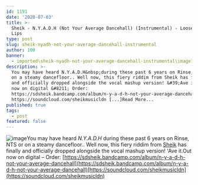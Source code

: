 ```yaml
---
id: 1191
date: '2020-07-03'
title: >-
  Sheik - N​.​Y​.​A​.​D​.​H (Not Your Average Dancehall) (Instrumental) - Loose
  Lips
type: post
slug: sheik-nyadh-not-your-average-dancehall-instrumental
author: 100
banner:
  - imported\sheik-nyadh-not-your-average-dancehall-instrumental\image1191.jpeg
description: >-
  You may have heard N.Y.A.D.H&nbsp;during these past 6 years on Rinse, NTS or
  on a steamy dancefloor.. Well now, this fiery riddim from Sheik has finally
  and officially dropped alongside the vocal mashup version! &#39;Ave it. Out
  now on digital &#8211; Order:
  https://sdsheik.bandcamp.com/album/n-y-a-d-h-not-your-average-dancehall
  https://soundcloud.com/sheikmusicldn [...]Read More...
published: true
tags:
  - post
featured: false
---
```

![image](../imported\sheik-nyadh-not-your-average-dancehall-instrumental\image1191.jpeg)You may have heard _N.Y.A.D.H_ during these past 6 years on Rinse, NTS or on a steamy dancefloor.. Well now, this fiery riddim from [Sheik](https://sdsheik.bandcamp.com/) has finally and officially dropped alongside the vocal mashup version! 'Ave it.Out now on digital – Order: [](https://sdsheik.bandcamp.com/album/n-y-a-d-h-not-your-average-dancehall)[https://sdsheik.bandcamp.com/album/n-y-a-d-h-not-your-average-dancehall](https://sdsheik.bandcamp.com/album/n-y-a-d-h-not-your-average-dancehall)[https://soundcloud.com/sheikmusicldn](https://soundcloud.com/sheikmusicldn)
